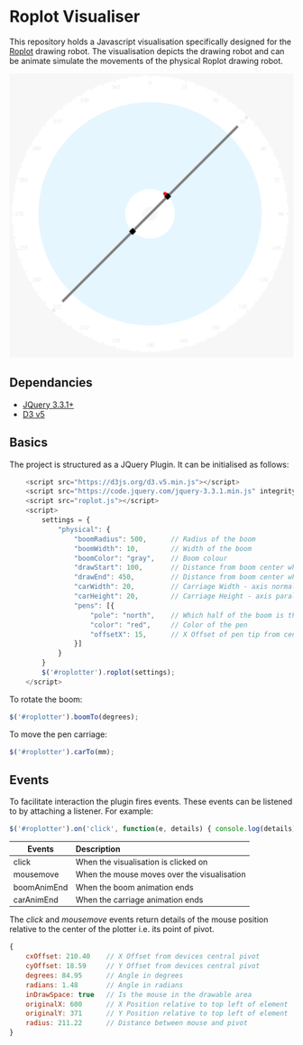 # Roplot Visualiser
This repository holds a Javascript visualisation specifically designed for the [Roplot](http://roplot.com/) drawing robot. The visualisation depicts the drawing robot and can be animate simulate the movements of the physical Roplot drawing robot.

![Screenshot of visualisation](_res/example.png)

## Dependancies
* [JQuery 3.3.1+](https://jquery.com/)
* [D3 v5](https://d3js.org/)

## Basics
The project is structured as a JQuery Plugin. It can be initialised as follows:

```javascript
    <script src="https://d3js.org/d3.v5.min.js"></script>
    <script src="https://code.jquery.com/jquery-3.3.1.min.js" integrity="sha256-FgpCb/KJQlLNfOu91ta32o/NMZxltwRo8QtmkMRdAu8=" crossorigin="anonymous"></script>
    <script src="roplot.js"></script>
    <script>
        settings = {
            "physical": { 
                "boomRadius": 500,      // Radius of the boom
                "boomWidth": 10,        // Width of the boom
                "boomColor": "gray",    // Boom colour
                "drawStart": 100,       // Distance from boom center where carriage stops - inner
                "drawEnd": 450,         // Distance from boom center where carriage stops - outer
                "carWidth": 20,         // Carriage Width - axis normal to boom
                "carHeight": 20,        // Carriage Height - axis parallel to boom
                "pens": [{
                    "pole": "north",    // Which half of the boom is the carriage on. North or South
                    "color": "red",     // Color of the pen
                    "offsetX": 15,      // X Offset of pen tip from center of boom width
                }]
            }
        }
        $('#roplotter').roplot(settings);
    </script>
```

To rotate the boom:

```js
$('#roplotter').boomTo(degrees);
```

To move the pen carriage:

```js
$('#roplotter').carTo(mm);
```

## Events
To facilitate interaction the plugin fires events. These events can be listened to by attaching a listener. For example:

```js
$('#roplotter').on('click', function(e, details) { console.log(details); });
```

| Events        | Description  |
| ------------- |:-------------|
| click         | When the visualisation is clicked on |
| mousemove     | When the mouse moves over the visualisation |
| boomAnimEnd   | When the boom animation ends |
| carAnimEnd    | When the carriage animation ends |


The *click* and *mousemove* events return details of the mouse position relative to the center of the plotter i.e. its point of pivot.

```js
{
    cxOffset: 210.40    // X Offset from devices central pivot
    cyOffset: 18.59     // Y Offset from devices central pivot
    degrees: 84.95      // Angle in degrees
    radians: 1.48       // Angle in radians
    inDrawSpace: true   // Is the mouse in the drawable area
    originalX: 600      // X Position relative to top left of element
    originalY: 371      // Y Position relative to top left of element
    radius: 211.22      // Distance between mouse and pivot 
} 
```
